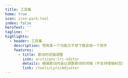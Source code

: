 ```yaml
---
title: 工具集
home: true
icon: icon-park:tool
index: false
heroText: ''
tagline: ''
highlights:
  - header: 工具集
    description: 想用某一个功能又不想下载安装一个软件
    features:
      - title: 歌词时间轴调整
        icon: arcticons:lrc-editor
        details: 编辑歌词内容以调整歌词时间轴（不支持增强标签）
        link: /tools/LyricAdjuster
---
```

